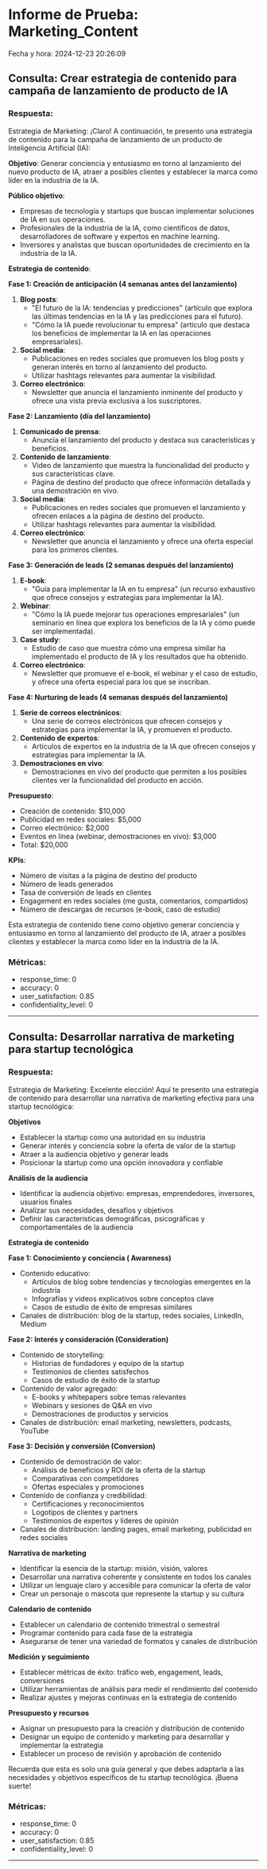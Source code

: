 # Informe de Prueba: Marketing_Content

Fecha y hora: 2024-12-23 20:26:09

## Consulta: Crear estrategia de contenido para campaña de lanzamiento de producto de IA

### Respuesta:
Estrategia de Marketing: ¡Claro! A continuación, te presento una estrategia de contenido para la campaña de lanzamiento de un producto de Inteligencia Artificial (IA):

**Objetivo**: Generar conciencia y entusiasmo en torno al lanzamiento del nuevo producto de IA, atraer a posibles clientes y establecer la marca como líder en la industria de la IA.

**Público objetivo**:

* Empresas de tecnología y startups que buscan implementar soluciones de IA en sus operaciones.
* Profesionales de la industria de la IA, como científicos de datos, desarrolladores de software y expertos en machine learning.
* Inversores y analistas que buscan oportunidades de crecimiento en la industria de la IA.

**Estrategia de contenido**:

**Fase 1: Creación de anticipación (4 semanas antes del lanzamiento)**

1. **Blog posts**:
	* "El futuro de la IA: tendencias y predicciones" (artículo que explora las últimas tendencias en la IA y las predicciones para el futuro).
	* "Cómo la IA puede revolucionar tu empresa" (artículo que destaca los beneficios de implementar la IA en las operaciones empresariales).
2. **Social media**:
	* Publicaciones en redes sociales que promueven los blog posts y generan interés en torno al lanzamiento del producto.
	* Utilizar hashtags relevantes para aumentar la visibilidad.
3. **Correo electrónico**:
	* Newsletter que anuncia el lanzamiento inminente del producto y ofrece una vista previa exclusiva a los suscriptores.

**Fase 2: Lanzamiento (día del lanzamiento)**

1. **Comunicado de prensa**:
	* Anuncia el lanzamiento del producto y destaca sus características y beneficios.
2. **Contenido de lanzamiento**:
	* Vídeo de lanzamiento que muestra la funcionalidad del producto y sus características clave.
	* Página de destino del producto que ofrece información detallada y una demostración en vivo.
3. **Social media**:
	* Publicaciones en redes sociales que promueven el lanzamiento y ofrecen enlaces a la página de destino del producto.
	* Utilizar hashtags relevantes para aumentar la visibilidad.
4. **Correo electrónico**:
	* Newsletter que anuncia el lanzamiento y ofrece una oferta especial para los primeros clientes.

**Fase 3: Generación de leads (2 semanas después del lanzamiento)**

1. **E-book**:
	* "Guía para implementar la IA en tu empresa" (un recurso exhaustivo que ofrece consejos y estrategias para implementar la IA).
2. **Webinar**:
	* "Cómo la IA puede mejorar tus operaciones empresariales" (un seminario en línea que explora los beneficios de la IA y cómo puede ser implementada).
3. **Case study**:
	* Estudio de caso que muestra cómo una empresa similar ha implementado el producto de IA y los resultados que ha obtenido.
4. **Correo electrónico**:
	* Newsletter que promueve el e-book, el webinar y el caso de estudio, y ofrece una oferta especial para los que se inscriban.

**Fase 4: Nurturing de leads (4 semanas después del lanzamiento)**

1. **Serie de correos electrónicos**:
	* Una serie de correos electrónicos que ofrecen consejos y estrategias para implementar la IA, y promueven el producto.
2. **Contenido de expertos**:
	* Artículos de expertos en la industria de la IA que ofrecen consejos y estrategias para implementar la IA.
3. **Demostraciones en vivo**:
	* Demostraciones en vivo del producto que permiten a los posibles clientes ver la funcionalidad del producto en acción.

**Presupuesto**:

* Creación de contenido: $10,000
* Publicidad en redes sociales: $5,000
* Correo electrónico: $2,000
* Eventos en línea (webinar, demostraciones en vivo): $3,000
* Total: $20,000

**KPIs**:

* Número de visitas a la página de destino del producto
* Número de leads generados
* Tasa de conversión de leads en clientes
* Engagement en redes sociales (me gusta, comentarios, compartidos)
* Número de descargas de recursos (e-book, caso de estudio)

Esta estrategia de contenido tiene como objetivo generar conciencia y entusiasmo en torno al lanzamiento del producto de IA, atraer a posibles clientes y establecer la marca como líder en la industria de la IA.

### Métricas:
- response_time: 0
- accuracy: 0
- user_satisfaction: 0.85
- confidentiality_level: 0

---

## Consulta: Desarrollar narrativa de marketing para startup tecnológica

### Respuesta:
Estrategia de Marketing: Excelente elección! Aquí te presento una estrategia de contenido para desarrollar una narrativa de marketing efectiva para una startup tecnológica:

**Objetivos**

* Establecer la startup como una autoridad en su industria
* Generar interés y conciencia sobre la oferta de valor de la startup
* Atraer a la audiencia objetivo y generar leads
* Posicionar la startup como una opción innovadora y confiable

**Análisis de la audiencia**

* Identificar la audiencia objetivo: empresas, emprendedores, inversores, usuarios finales
* Analizar sus necesidades, desafíos y objetivos
* Definir las características demográficas, psicográficas y comportamentales de la audiencia

**Estrategia de contenido**

**Fase 1: Conocimiento y conciencia ( Awareness)**

* Contenido educativo:
	+ Artículos de blog sobre tendencias y tecnologías emergentes en la industria
	+ Infografías y videos explicativos sobre conceptos clave
	+ Casos de estudio de éxito de empresas similares
* Canales de distribución: blog de la startup, redes sociales, LinkedIn, Medium

**Fase 2: Interés y consideración (Consideration)**

* Contenido de storytelling:
	+ Historias de fundadores y equipo de la startup
	+ Testimonios de clientes satisfechos
	+ Casos de estudio de éxito de la startup
* Contenido de valor agregado:
	+ E-books y whitepapers sobre temas relevantes
	+ Webinars y sesiones de Q&A en vivo
	+ Demostraciones de productos y servicios
* Canales de distribución: email marketing, newsletters, podcasts, YouTube

**Fase 3: Decisión y conversión (Conversion)**

* Contenido de demostración de valor:
	+ Análisis de beneficios y ROI de la oferta de la startup
	+ Comparativas con competidores
	+ Ofertas especiales y promociones
* Contenido de confianza y credibilidad:
	+ Certificaciones y reconocimientos
	+ Logotipos de clientes y partners
	+ Testimonios de expertos y líderes de opinión
* Canales de distribución: landing pages, email marketing, publicidad en redes sociales

**Narrativa de marketing**

* Identificar la esencia de la startup: misión, visión, valores
* Desarrollar una narrativa coherente y consistente en todos los canales
* Utilizar un lenguaje claro y accesible para comunicar la oferta de valor
* Crear un personaje o mascota que represente la startup y su cultura

**Calendario de contenido**

* Establecer un calendario de contenido trimestral o semestral
* Programar contenido para cada fase de la estrategia
* Asegurarse de tener una variedad de formatos y canales de distribución

**Medición y seguimiento**

* Establecer métricas de éxito: tráfico web, engagement, leads, conversiones
* Utilizar herramientas de análisis para medir el rendimiento del contenido
* Realizar ajustes y mejoras continuas en la estrategia de contenido

**Presupuesto y recursos**

* Asignar un presupuesto para la creación y distribución de contenido
* Designar un equipo de contenido y marketing para desarrollar y implementar la estrategia
* Establecer un proceso de revisión y aprobación de contenido

Recuerda que esta es solo una guía general y que debes adaptarla a las necesidades y objetivos específicos de tu startup tecnológica. ¡Buena suerte!

### Métricas:
- response_time: 0
- accuracy: 0
- user_satisfaction: 0.85
- confidentiality_level: 0

---

